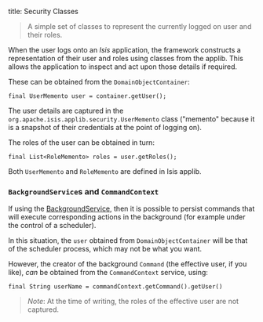 title: Security Classes

> A simple set of classes to represent the currently logged on user and
> their roles.

When the user logs onto an *Isis* application, the framework constructs a
representation of their user and roles using classes from the applib.
This allows the application to inspect and act upon those details if
required.

These can be obtained from the `DomainObjectContainer`:

    final UserMemento user = container.getUser();

The user details are captured in the
`org.apache.isis.applib.security.UserMemento` class ("memento" because it
is a snapshot of their credentials at the point of logging on). 

The roles of the user can be obtained in turn:

    final List<RoleMemento> roles = user.getRoles();

Both `UserMemento` and `RoleMemento` are defined in Isis applib.


### `BackgroundService`s and `CommandContext`

If using the [BackgroundService](./services/background-service.html), then it is possible to persist commands that will execute corresponding actions in the background (for example under the control of a scheduler).

In this situation, the `user` obtained from `DomainObjectContainer` will be that of the scheduler process, which may not be what you want.

However, the creator of the background `Command` (the effective user, if you like), *can* be obtained from the `CommandContext` service, using:

    final String userName = commandContext.getCommand().getUser()

> *Note*: At the time of writing, the roles of the effective user are not captured. 
